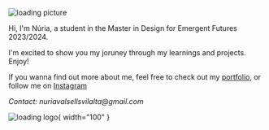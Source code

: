 ![loading picture](../docs/images/presentation.jpg)

Hi, I'm Núria, a student in the Master in Design for Emergent Futures 2023/2024.

I'm excited to show you my joruney through my learnings and projects. Enjoy!

If you wanna find out more about me, feel free to check out my [portfolio](https://drive.google.com/file/d/15ZWaSVnZq5l9aFIC4A3TF16uTcAb-N5x/view?usp=sharing ), or follow me on [Instagram](https://www.instagram.com/nuriava.design/)



_Contact: nuriavalsellsvilalta@gmail.com_

![loading logo](../docs/images/logos2-03.jpg){ width="100" }